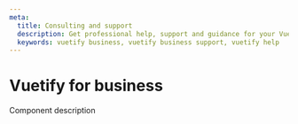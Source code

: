 ```yaml
---
meta:
  title: Consulting and support
  description: Get professional help, support and guidance for your Vuetify application while supporting the framework.
  keywords: vuetify business, vuetify business support, vuetify help
---
```


# Vuetify for business
Component description

<entry-ad />

<endmatter />

